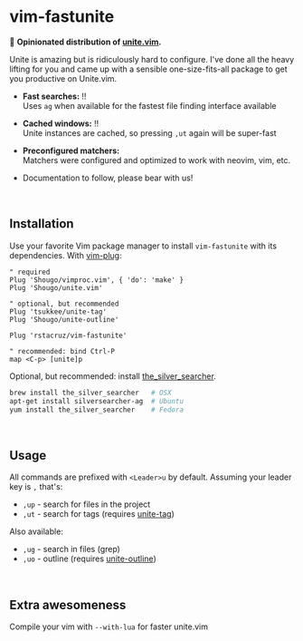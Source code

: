 # vim-fastunite

:construction: **Opinionated distribution of [unite.vim].**<br>

Unite is amazing but is ridiculously hard to configure. I've done all the heavy lifting for you and came up with a sensible one-size-fits-all package to get you productive on Unite.vim.

- **Fast searches:** !!<br>
  Uses `ag` when available for the fastest file finding interface available

- **Cached windows:** !!<br>
  Unite instances are cached, so pressing `,ut` again will be super-fast

- **Preconfigured matchers:**<br>
  Matchers were configured and optimized to work with neovim, vim, etc.

-  Documentation to follow, please bear with us!

<br>

## Installation

Use your favorite Vim package manager to install `vim-fastunite` with its dependencies. With [vim-plug]:

```vim
" required
Plug 'Shougo/vimproc.vim', { 'do': 'make' }
Plug 'Shougo/unite.vim'

" optional, but recommended
Plug 'tsukkee/unite-tag'
Plug 'Shougo/unite-outline'

Plug 'rstacruz/vim-fastunite'
```

```vim
" recommended: bind Ctrl-P
map <C-p> [unite]p
```

Optional, but recommended: install [the_silver_searcher].

```sh
brew install the_silver_searcher   # OSX
apt-get install silversearcher-ag  # Ubuntu
yum install the_silver_searcher    # Fedora
```

<br>

## Usage

All commands are prefixed with `<Leader>u` by default. Assuming your leader key is `,` that's:

- `,up` - search for files in the project
- `,ut` - search for tags (requires [unite-tag])

Also available:

- `,ug` - search in files (grep)
- `,uo` - outline (requires [unite-outline])

<br>

## Extra awesomeness

Compile your vim with `--with-lua` for faster unite.vim

[unite.vim]: https://github.com/Shougo/unite.vim
[vim-plug]: https://github.com/junegunn/vim-plug
[unite-outline]: https://github.com/Shougo/unite-outline
[unite-tag]: https://github.com/tsukkee/unite-tag
[the_silver_searcher]: https://github.com/ggreer/the_silver_searcher
